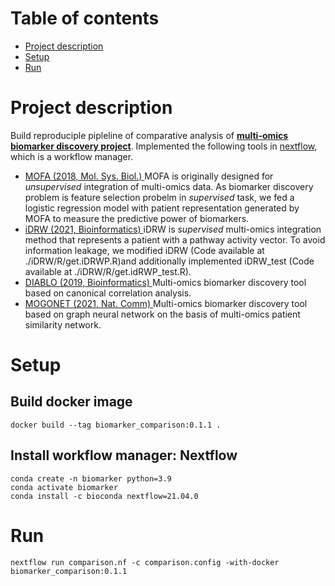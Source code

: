 # Table of contents
* [Project description](#Project-description)
* [Setup](#setup)
* [Run](#run)

# Project description
Build reproduciple pipleline of comparative analysis of <a href="https://github.com/DabinJeong/Multi-omics_biomarker"><u><b>multi-omics biomarker discovery project</b></u></a>.
Implemented the following tools in <a href="https://www.nextflow.io">nextflow</a>, which is a workflow manager.
- <a href="https://www.embopress.org/doi/pdf/10.15252/msb.20178124"> MOFA (2018, Mol. Sys. Biol.) </a>
  MOFA is originally designed for *unsupervised* integration of multi-omics data. As biomarker discovery problem is feature selection probelm in *supervised* task, we fed a logistic regression model with patient representation generated by MOFA to measure the predictive power of biomarkers.
- <a href="https://academic.oup.com/bioinformatics/article/37/16/2405/6129092"> iDRW (2021, Bioinformatics) </a>
  iDRW is *supervised* multi-omics integration method that represents a patient with a pathway activity vector. To avoid information leakage, we modified iDRW (Code available at ./iDRW/R/get.iDRWP.R)and additionally implemented iDRW_test (Code available at ./iDRW/R/get.idRWP_test.R).
- <a href="https://pubmed.ncbi.nlm.nih.gov/30657866/"> DIABLO (2019, Bioinformatics) </a>
  Multi-omics biomarker discovery tool based on canonical correlation analysis.
- <a href="https://www.nature.com/articles/s41467-021-23774-w"> MOGONET (2021, Nat. Comm) </a>
  Multi-omics biomarker discovery tool based on graph neural network on the basis of multi-omics patient similarity network.


# Setup
## Build docker image
~~~
docker build --tag biomarker_comparison:0.1.1 .
~~~
## Install workflow manager: Nextflow
~~~
conda create -n biomarker python=3.9
conda activate biomarker
conda install -c bioconda nextflow=21.04.0
~~~

# Run
~~~
nextflow run comparison.nf -c comparison.config -with-docker biomarker_comparison:0.1.1
~~~
